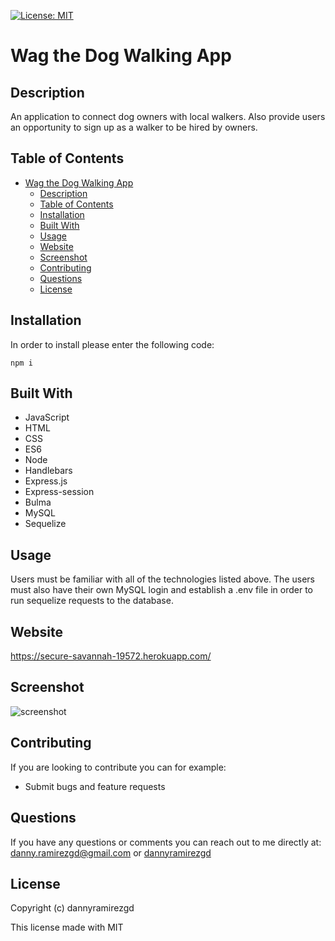 [![License: MIT](https://img.shields.io/badge/License-MIT-yellow.svg)](https://opensource.org/licenses/MIT)
# Wag the Dog Walking App

## Description
An application to connect dog owners with local walkers. Also provide users an opportunity to sign up as a walker to be hired by owners.

## Table of Contents
- [Wag the Dog Walking App](#wag-the-dog-walking-app)
  - [Description](#description)
  - [Table of Contents](#table-of-contents)
  - [Installation](#installation)
  - [Built With](#built-with)
  - [Usage](#usage)
  - [Website](#website)
  - [Screenshot](#screenshot)
  - [Contributing](#contributing)
  - [Questions](#questions)
  - [License](#license)
## Installation
In order to install please enter the following code:
```
npm i
```
## Built With
* JavaScript
* HTML
* CSS
* ES6
* Node
* Handlebars
* Express.js
* Express-session
* Bulma
* MySQL
* Sequelize

## Usage

Users must be familiar with all of the technologies listed above. The users must also have their own MySQL login and establish a .env file in order to run sequelize requests to the database. 

## Website
https://secure-savannah-19572.herokuapp.com/

## Screenshot
![screenshot](https://github.com/dannyramirezgd/wag-dog-walking-app/blob/screencapture-secure-savannah-19572-herokuapp-2022-03-10-08_39_54.png)

## Contributing
If you are looking to contribute you can for example: 
* Submit bugs and feature requests


## Questions
If you have any questions or comments you can reach out to me directly at: danny.ramirezgd@gmail.com or [dannyramirezgd](https://github.com/dannyramirezgd)
  
  ## License
  Copyright (c) dannyramirezgd

  This license made with MIT
  
